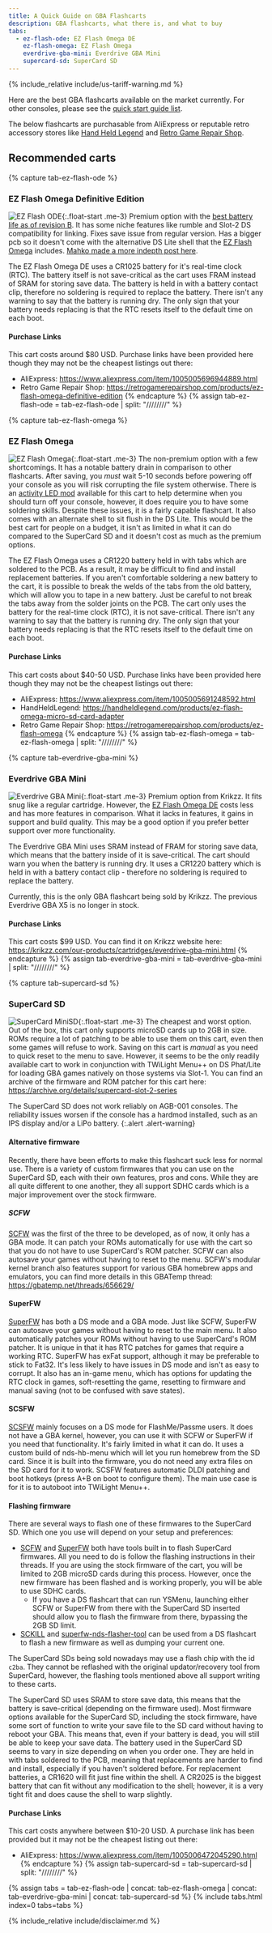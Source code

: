 ```yaml
---
title: A Quick Guide on GBA Flashcarts
description: GBA flashcarts, what there is, and what to buy
tabs:
  - ez-flash-ode: EZ Flash Omega DE
    ez-flash-omega: EZ Flash Omega
    everdrive-gba-mini: Everdrive GBA Mini
    supercard-sd: SuperCard SD
---
```


{% include_relative include/us-tariff-warning.md %}

Here are the best GBA flashcarts available on the market currently. For other consoles, please see the [quick start guide list](index.html).

The below flashcarts are purchasable from AliExpress or reputable retro accessory stores like [Hand Held Legend](https://handheldlegend.com) and [Retro Game Repair Shop](https://retrogamerepairshop.com).

## Recommended carts
{% capture tab-ez-flash-ode %}
### EZ Flash Omega Definitive Edition
![EZ Flash ODE](./assets/images/gba_carts/EZFlash_Omega_DE.png){:.float-start .me-3} Premium option with the [best battery life as of revision B](https://www.reddit.com/r/Gameboy/comments/12n4krf/gba_flash_cart_power_consumption_test_ez_flash/). It has some niche features like rumble and Slot-2 DS compatibility for linking. Fixes save issue from regular version. Has a bigger pcb so it doesn't come with the alternative DS Lite shell that the [EZ Flash Omega](?tab=ez-flash-omega) includes. [Mahko made a more indepth post here](https://www.reddit.com/r/Gameboy/comments/kv9y87/after_playing_with_the_new_ezflash_omega/).

The EZ Flash Omega DE uses a CR1025 battery for it's real-time clock (RTC). The battery itself is not save-critical as the cart uses FRAM instead of SRAM for storing save data. The battery is held in with a battery contact clip, therefore no soldering is required to replace the battery. There isn't any warning to say that the battery is running dry. The only sign that your battery needs replacing is that the RTC resets itself to the default time on each boot.

#### Purchase Links
This cart costs around $80 USD. Purchase links have been provided here though they may not be the cheapest listings out there:
- AliExpress: <https://www.aliexpress.com/item/1005005696944889.html>
- Retro Game Repair Shop: <https://retrogamerepairshop.com/products/ez-flash-omega-definitive-edition>
{% endcapture %}
{% assign tab-ez-flash-ode = tab-ez-flash-ode | split: "////////" %}

{% capture tab-ez-flash-omega %}
### EZ Flash Omega
![EZ Flash Omega](./assets/images/gba_carts/EZFlash_Omega_front.png){:.float-start .me-3} The non-premium option with a few shortcomings. It has a notable battery drain in comparison to other flashcarts. After saving, you *must* wait 5-10 seconds before powering off your console as you will risk corrupting the file system otherwise. There is an [activity LED mod](https://www.youtube.com/watch?v=SsPOobvoBe8) available for this cart to help determine when you should turn off your console, however, it does require you to have some soldering skills. Despite these issues, it is a fairly capable flashcart. It also comes with an alternate shell to sit flush in the DS Lite. This would be the best cart for people on a budget, it isn't as limited in what it can do compared to the SuperCard SD and it doesn't cost as much as the premium options. 

The EZ Flash Omega uses a CR1220 battery held in with tabs which are soldered to the PCB. As a result, it may be difficult to find and install replacement batteries. If you aren't comfortable soldering a new battery to the cart, it is possible to break the welds of the tabs from the old battery, which will allow you to tape in a new battery. Just be careful to not break the tabs away from the solder joints on the PCB. The cart only uses the battery for the real-time clock (RTC), it is not save-critical. There isn't any warning to say that the battery is running dry. The only sign that your battery needs replacing is that the RTC resets itself to the default time on each boot.

#### Purchase Links
This cart costs about $40-50 USD. Purchase links have been provided here though they may not be the cheapest listings out there:
- AliExpress: <https://www.aliexpress.com/item/1005005691248592.html>
- HandHeldLegend: <https://handheldlegend.com/products/ez-flash-omega-micro-sd-card-adapter>
- Retro Game Repair Shop: <https://retrogamerepairshop.com/products/ez-flash-omega>
{% endcapture %}
{% assign tab-ez-flash-omega = tab-ez-flash-omega | split: "////////" %}

{% capture tab-everdrive-gba-mini %}
### Everdrive GBA Mini
![Everdrive GBA Mini](./assets/images/gba_carts/Everdrive_GBA_Mini.png){:.float-start .me-3} Premium option from Krikzz. It fits snug like a regular cartridge. However, the [EZ Flash Omega DE](?tab=ez-flash-ode) costs less and has more features in comparison. What it lacks in features, it gains in support and build quality. This may be a good option if you prefer better support over more functionality.

The Everdrive GBA Mini uses SRAM instead of FRAM for storing save data, which means that the battery inside of it is save-critical. The cart should warn you when the battery is running dry. It uses a CR1220 battery which is held in with a battery contact clip - therefore no soldering is required to replace the battery.

Currently, this is the only GBA flashcart being sold by Krikzz. The previous Everdrive GBA X5 is no longer in stock.

#### Purchase Links
This cart costs $99 USD. You can find it on Krikzz website here: <https://krikzz.com/our-products/cartridges/everdrive-gba-mini.html>
{% endcapture %}
{% assign tab-everdrive-gba-mini = tab-everdrive-gba-mini | split: "////////" %}

{% capture tab-supercard-sd %}
### SuperCard SD
![SuperCard MiniSD](./assets/images/gba_carts/SuperCard_MiniSD_Front.png){:.float-start .me-3} The cheapest and worst option. Out of the box, this cart only supports microSD cards up to 2GB in size. ROMs require a lot of patching to be able to use them on this cart, even then some games will refuse to work. Saving on this cart is *manual* as you need to quick reset to the menu to save. However, it seems to be the only readily available cart to work in conjunction with TWiLight Menu++ on DS Phat/Lite for loading GBA games natively on those systems via Slot-1. You can find an archive of the firmware and ROM patcher for this cart here: <https://archive.org/details/supercard-slot-2-series>

The SuperCard SD does not work reliably on AGB-001 consoles. The reliability issues worsen if the console has a hardmod installed, such as an IPS display and/or a LiPo battery.
{:.alert .alert-warning}

#### Alternative firmware

Recently, there have been efforts to make this flashcart suck less for normal use. There is a variety of custom firmwares that you can use on the SuperCard SD, each with their own features, pros and cons. While they are all quite different to one another, they all support SDHC cards which is a major improvement over the stock firmware.

##### SCFW
[SCFW](https://gbatemp.net/threads/647238/) was the first of the three to be developed, as of now, it only has a GBA mode. It can patch your ROMs automatically for use with the cart so that you do not have to use SuperCard's ROM patcher. SCFW can also autosave your games without having to reset to the menu. SCFW's modular kernel branch also features support for various GBA homebrew apps and emulators, you can find more details in this GBATemp thread: <https://gbatemp.net/threads/656629/>

#### SuperFW
[SuperFW](https://gbatemp.net/threads/654847/) has both a DS mode and a GBA mode. Just like SCFW, SuperFW can autosave your games without having to reset to the main menu. It also automatically patches your ROMs without having to use SuperCard's ROM patcher. It is unique in that it has RTC patches for games that require a working RTC. SuperFW has exFat support, although it may be preferable to stick to Fat32. It's less likely to have issues in DS mode and isn't as easy to corrupt. It also has an in-game menu, which has options for updating the RTC clock in games, soft-resetting the game, resetting to firmware and manual saving (not to be confused with save states).

#### SCSFW
[SCSFW](https://gbatemp.net/threads/663797/) mainly focuses on a DS mode for FlashMe/Passme users. It does not have a GBA kernel, however, you can use it with SCFW or SuperFW if you need that functionality. It's fairly limited in what it can do. It uses a custom build of nds-hb-menu which will let you run homebrew from the SD card. Since it is built into the firmware, you do not need any extra files on the SD card for it to work. SCSFW features automatic DLDI patching and boot hotkeys (press A+B on boot to configure them). The main use case is for it is to autoboot into TWiLight Menu++.

#### Flashing firmware
There are several ways to flash one of these firmwares to the SuperCard SD. Which one you use will depend on your setup and preferences:
- [SCFW](https://gbatemp.net/threads/647238/) and [SuperFW](https://gbatemp.net/threads/654847/) both have tools built in to flash SuperCard firmwares. All you need to do is follow the flashing instructions in their threads. If you are using the stock firmware of the cart, you will be limited to 2GB microSD cards during this process. However, once the new firmware has been flashed and is working properly, you will be able to use SDHC cards.
  - If you have a DS flashcart that can run YSMenu, launching either SCFW or SuperFW from there with the SuperCard SD inserted should allow you to flash the firmware from there, bypassing the 2GB SD limit.
- [SCKILL](https://github.com/ApacheThunder/SCKILL) and [superfw-nds-flasher-tool](https://github.com/davidgfnet/superfw-nds-flasher-tool/releases) can be used from a DS flashcart to flash a new firmware as well as dumping your current one.

The SuperCard SDs being sold nowadays may use a flash chip with the id `c2ba`. They cannot be reflashed with the original updator/recovery tool from SuperCard, however, the flashing tools mentioned above all support writing to  these carts.

The SuperCard SD uses SRAM to store save data, this means that the battery is save-critical (depending on the firmware used). Most firmware options available for the SuperCard SD, including the stock firmware, have some sort of function to write your save file to the SD card without having to reboot your GBA. This means that, even if your battery is dead, you will still be able to keep your save data. The battery used in the SuperCard SD seems to vary in size depending on when you order one. They are held in with tabs soldered to the PCB, meaning that replacements are harder to find and install, especially if you haven't soldered before. For replacement batteries, a CR1620 will fit just fine within the shell. A CR2025 is the biggest battery that can fit without any modification to the shell; however, it is a very tight fit and does cause the shell to warp slightly. 

#### Purchase Links
This cart costs anywhere between $10-20 USD. A purchase link has been provided but it may not be the cheapest listing out there:
- AliExpress: <https://www.aliexpress.com/item/1005006472045290.html>
{% endcapture %}
{% assign tab-supercard-sd = tab-supercard-sd | split: "////////" %}

{% assign tabs = tab-ez-flash-ode | concat: tab-ez-flash-omega | concat: tab-everdrive-gba-mini | concat: tab-supercard-sd %}
{% include tabs.html index=0 tabs=tabs %}

{% include_relative include/disclaimer.md %}
